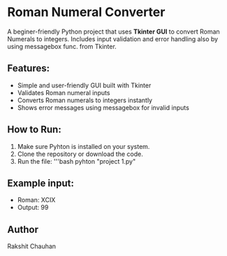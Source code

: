 # Roman Numeral Converter
A beginer-friendly Python project that uses **Tkinter GUI** to convert Roman Numerals to integers. 
Includes input validation and error handling also by using messagebox func. from Tkinter.

## Features:
- Simple and user-friendly GUI built with Tkinter 
- Validates Roman numeral inputs
- Converts Roman numerals to integers instantly
- Shows error messages using messagebox for invalid inputs

## How to Run:
1. Make sure Pyhton is installed on your system.
2. Clone the repository or download the code.
3. Run the file:
   '''bash
   pyhton "project 1.py"


## Example input:
- Roman: XCIX
- Output: 99

## Author
Rakshit Chauhan
